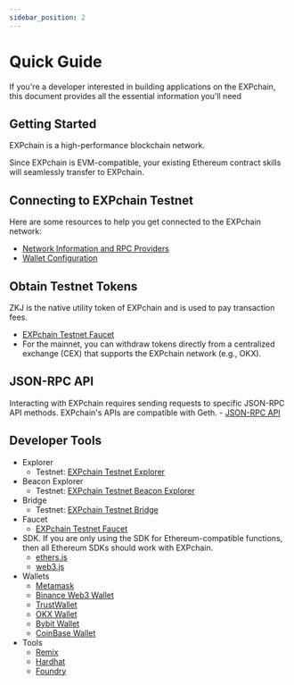 ```yaml
---
sidebar_position: 2
---
```


# Quick Guide

If you're a developer interested in building applications on the EXPchain, this document provides all the essential information you'll need

## Getting Started

EXPchain is a high-performance blockchain network.

Since EXPchain is EVM-compatible, your existing Ethereum contract skills will seamlessly transfer to EXPchain.

## Connecting to EXPchain Testnet

Here are some resources to help you get connected to the EXPchain network:

- [Network Information and RPC Providers](002-rpc.md)
- [Wallet Configuration](003-wallet.md)

## Obtain Testnet Tokens

ZKJ is the native utility token of EXPchain and is used to pay transaction fees.

- [EXPchain Testnet Faucet](https://faucet.expchain.ai)
- For the mainnet, you can withdraw tokens directly from a centralized exchange (CEX) that supports the EXPchain network (e.g., OKX).

## JSON-RPC API

Interacting with EXPchain requires sending requests to specific JSON-RPC API methods. EXPchain's APIs are compatible with Geth. - [JSON-RPC API](002-rpc.md)

## Developer Tools

- Explorer
  - Testnet: [EXPchain Testnet Explorer](https://blockscout-testnet.expchain.ai)
- Beacon Explorer
  - Testnet: [EXPchain Testnet Beacon Explorer](https://beacon-explorer-testnet.expchain.ai)
- Bridge
  - Testnet: [EXPchain Testnet Bridge](https://bridge.expchain.ai)
- Faucet
  - [EXPchain Testnet Faucet](https://faucet.expchain.ai)
- SDK. If you are only using the SDK for Ethereum-compatible functions, then all Ethereum SDKs should work with EXPchain.
  - [ethers.js](https://docs.ethers.org/v6/getting-started/)
  - [web3.js](https://web3js.readthedocs.io/en/v1.10.0/getting-started.html)
- Wallets
  - [Metamask](https://metamask.io)
  - [Binance Web3 Wallet](https://www.binance.com)
  - [TrustWallet](https://trustwallet.com)
  - [OKX Wallet](https://www.okx.com)
  - [Bybit Wallet](https://www.bybit.com)
  - [CoinBase Wallet](https://www.coinbase.com)
- Tools
  - [Remix](https://remix.ethereum.org/)
  - [Hardhat](https://hardhat.org/)
  - [Foundry](https://github.com/foundry-rs/foundry/)
